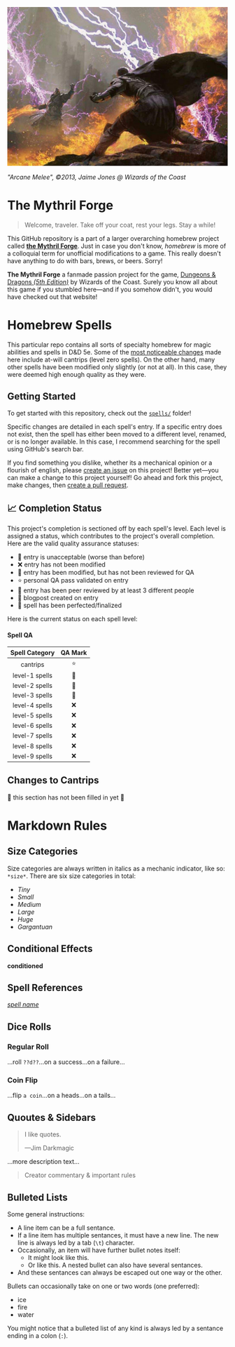 ![Arcane Melee Art](images/arcane-duel.jpg)

*"Arcane Melee", &copy;2013, Jaime Jones &commat; Wizards of the Coast*

# **The Mythril Forge**
> Welcome, traveler.
> Take off your coat, rest your legs.
> Stay a while!

This GitHub repository is a part of a larger overarching homebrew project called [**the Mythril Forge**](https://github.com/mythril-forge).
Just in case you don't know, *homebrew* is more of a colloquial term for unofficial modifications to a game.
This really doesn't have anything to do with bars, brews, or beers.
Sorry!

**The Mythril Forge** a fanmade passion project for the game, [Dungeons &amp; Dragons *(5th Edition)*](https://dnd.wizards.com) by Wizards of the Coast.
Surely you know all about this game if you stumbled here&mdash;and if you somehow didn't, you would have checked out that website!

# Homebrew Spells
This particular repo contains all sorts of specialty homebrew for magic abilities and spells in D&amp;D 5e.
Some of the [most noticeable changes](#changes-to-cantrips) made here include at-will cantrips (level zero spells).
On the other hand, many other spells have been modified only slightly (or not at all).
In this case, they were deemed high enough quality as they were.

## Getting Started
To get started with this repository, check out the [`spells/`](https://github.com/mythril-forge/homebrew-spells/tree/master/spells) folder!

Specific changes are detailed in each spell's entry.
If a specific entry does not exist, then the spell has either been moved to a different level, renamed, or is no longer available.
In this case, I recommend searching for the spell using GitHub's search bar.

If you find something you dislike, whether its a mechanical opinion or a flourish of english, please [create an issue](https://github.com/mythril-forge/homebrew-spells/issues) on this project!
Better yet&mdash;you can make a change to this project yourself!
Go ahead and fork this project, make changes, then [create a pull request](https://github.com/mythril-forge/homebrew-spells/pulls).

## :chart_with_upwards_trend: Completion Status
This project's completion is sectioned off by each spell's level.
Each level is assigned a status, which contributes to the project's overall completion.
Here are the valid quality assurance statuses:
- :shit: entry is unacceptable (worse than before)
- :x: entry has not been modified
- :blossom: entry has been modified, but has not been reviewed for QA
- :star: personal QA pass validated on entry
- :star2: entry has been peer reviewed by at least 3 different people
- :stars: blogpost created on entry
- :white_flower: spell has been perfected/finalized

Here is the current status on each spell level:

#### Spell QA
| Spell Category | QA Mark   |
|:--------------:|:---------:|
| cantrips       | :star:    |
| level-1 spells | :blossom: |
| level-2 spells | :blossom: |
| level-3 spells | :blossom: |
| level-4 spells | :x:       |
| level-5 spells | :x:       |
| level-6 spells | :x:       |
| level-7 spells | :x:       |
| level-8 spells | :x:       |
| level-9 spells | :x:       |

## Changes to Cantrips
🚧 this section has not been filled in yet 🚧

# Markdown Rules
## Size Categories
Size categories are always written in italics as a mechanic indicator, like so: `*size*`. There are six size categories in total:
- *Tiny*
- *Small*
- *Medium*
- *Large*
- *Huge*
- *Gargantuan*

## Conditional Effects
**conditioned**

## Spell References
[*spell name*](./)

## Dice Rolls
### Regular Roll
…roll `??d??`…on a success…on a failure…

### Coin Flip
…flip `a coin`…on a heads…on a tails…

## Quoutes &amp; Sidebars
> I like quotes.
> 
> &mdash;Jim Darkmagic

&hellip;more description text&hellip;

> Creator commentary &amp; important rules

## Bulleted Lists
Some general instructions:
- A line item can be a full sentance.
- If a line item has multiple sentances, it must have a new line.
	The new line is always led by a tab (`\t`) character.
- Occasionally, an item will have further bullet notes itself:
	- It might look like this.
	- Or like this.
		A nested bullet can also have several sentances.
- And these sentances can always be escaped out one way or the other.

Bullets can occasionally take on one or two words (one preferred):
- ice
- fire
- water

You might notice that a bulleted list of any kind is always led by a sentance ending in a colon (`:`).
